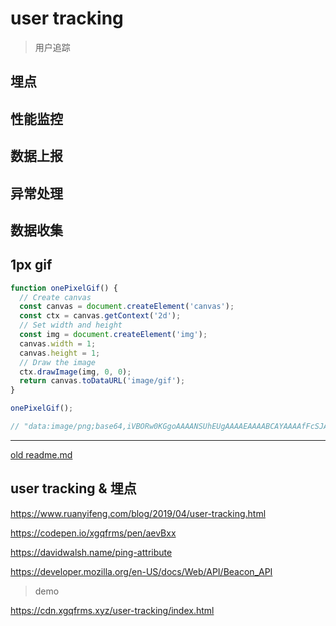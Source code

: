 # user tracking

> 用户追踪


## 埋点

## 性能监控

## 数据上报

## 异常处理

## 数据收集


## 1px gif

```js
function onePixelGif() {
  // Create canvas
  const canvas = document.createElement('canvas');
  const ctx = canvas.getContext('2d');
  // Set width and height
  const img = document.createElement('img');
  canvas.width = 1;
  canvas.height = 1;
  // Draw the image
  ctx.drawImage(img, 0, 0);
  return canvas.toDataURL('image/gif');
}

onePixelGif();

// "data:image/png;base64,iVBORw0KGgoAAAANSUhEUgAAAAEAAAABCAYAAAAfFcSJAAAAC0lEQVQYV2NgAAIAAAUAAarVyFEAAAAASUVORK5CYII="

```


***

[old readme.md](./readme.md)


## user tracking & 埋点

https://www.ruanyifeng.com/blog/2019/04/user-tracking.html

https://codepen.io/xgqfrms/pen/aevBxx

https://davidwalsh.name/ping-attribute

https://developer.mozilla.org/en-US/docs/Web/API/Beacon_API

> demo

https://cdn.xgqfrms.xyz/user-tracking/index.html
